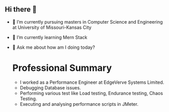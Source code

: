 ## Hi there 👋

- 🔭 I’m currently pursuing masters in Computer Science and Engineering at University of Missouri-Kansas City 
- 🌱 I’m currently learning Mern Stack
- 💬 Ask me about how am I doing today?

  # Professional Summary
  - I worked as a Performance Engineer at EdgeVerve Systems Limited.
  - Debugging Database issues.
  - Performing various test like Load testing, Endurance testing, Chaos Testing.
  - Executing and analysing performance scripts in JMeter.
    

